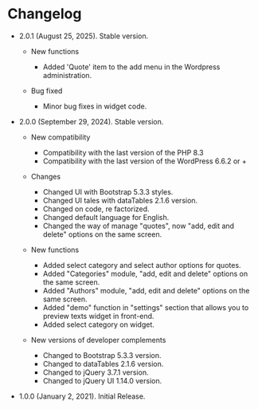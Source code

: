 # Changelog

* 2.0.1 (August 25, 2025). Stable version.

  * New functions
    * Added 'Quote' item to the add menu in the Wordpress administration.

  * Bug fixed
    * Minor bug fixes in widget code.

* 2.0.0 (September 29, 2024). Stable version.

  * New compatibility
    * Compatibility with the last version of the PHP 8.3
    * Compatibility with the last version of the WordPress 6.6.2 or +
    
  * Changes
    * Changed UI with Bootstrap 5.3.3 styles.
    * Changed UI tales with dataTables 2.1.6 version.
    * Changed on code, re factorized.
    * Changed default language for English.
    * Changed the way of manage "quotes", now "add, edit and delete" options on the same screen.
        
  * New functions
    * Added select category and select author options for quotes. 
    * Added "Categories" module, "add, edit and delete" options on the same screen.
    * Added "Authors" module, "add, edit and delete" options on the same screen.
    * Added "demo" function in "settings" section that allows you to preview texts widget in front-end.
    * Added select category on widget.
      
  * New versions of developer complements
    * Changed to Bootstrap 5.3.3 version.
    * Changed to dataTables 2.1.6 version.
    * Changed to jQuery 3.7.1 version.
    * Changed to jQuery UI 1.14.0 version.
  
* 1.0.0 (January 2, 2021). Initial Release.